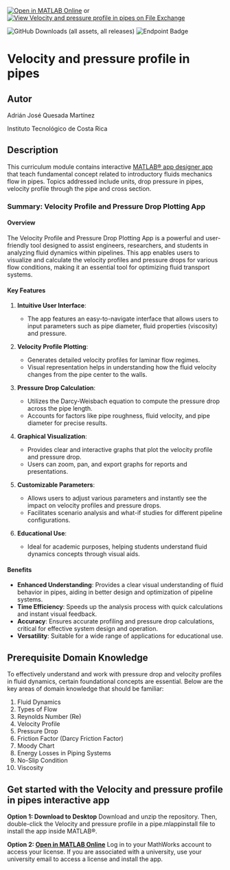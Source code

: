 [![Open in MATLAB Online](https://www.mathworks.com/images/responsive/global/open-in-matlab-online.svg)](https://matlab.mathworks.com/open/github/v1?repo=adriancrc/Velocity-and-pressure-profile-in-pipes) or [![View Velocity and pressure profile in pipes on File Exchange](https://www.mathworks.com/matlabcentral/images/matlab-file-exchange.svg)](https://la.mathworks.com/matlabcentral/fileexchange/171049-velocity-and-pressure-profile-in-pipes)

![GitHub Downloads (all assets, all releases)](https://img.shields.io/github/downloads/adriancrc/Velocity-and-pressure-profile-in-pipes/total) ![Endpoint Badge](https://img.shields.io/endpoint?url=https%3A%2F%2Fraw.githubusercontent.com%2Fadriancrc%2FVelocity-and-pressure-profile-in-pipes%2Fmain%2Freport%2Fbadge%2Ftested_with.json)



# Velocity and pressure profile in pipes

## Autor
Adrián José Quesada Martínez

Instituto Tecnológico de Costa Rica

## Description ##
This curriculum module contains interactive [MATLAB&reg; app designer app](https://la.mathworks.com/products/matlab/app-designer.html) that teach fundamental concept 
related to introductory fluids mechanics flow in pipes. Topics addressed include units, drop pressure in pipes, velocity profile through the pipe and cross section.

### Summary: Velocity Profile and Pressure Drop Plotting App

#### Overview

The Velocity Profile and Pressure Drop Plotting App is a powerful and user-friendly tool designed to assist engineers, researchers, and students in analyzing fluid dynamics within pipelines. This app enables users to visualize and calculate the velocity profiles and pressure drops for various flow conditions, making it an essential tool for optimizing fluid transport systems.

#### Key Features

1. **Intuitive User Interface**:
   - The app features an easy-to-navigate interface that allows users to input parameters such as pipe diameter, fluid properties (viscosity) and pressure.

3. **Velocity Profile Plotting**:
   - Generates detailed velocity profiles for laminar flow regimes.
   - Visual representation helps in understanding how the fluid velocity changes from the pipe center to the walls.

4. **Pressure Drop Calculation**:
   - Utilizes the Darcy-Weisbach equation to compute the pressure drop across the pipe length.
   - Accounts for factors like pipe roughness, fluid velocity, and pipe diameter for precise results.

5. **Graphical Visualization**:
   - Provides clear and interactive graphs that plot the velocity profile and pressure drop.
   - Users can zoom, pan, and export graphs for reports and presentations.

6. **Customizable Parameters**:
   - Allows users to adjust various parameters and instantly see the impact on velocity profiles and pressure drops.
   - Facilitates scenario analysis and what-if studies for different pipeline configurations.

7. **Educational Use**:
   - Ideal for academic purposes, helping students understand fluid dynamics concepts through visual aids.

#### Benefits

- **Enhanced Understanding**: Provides a clear visual understanding of fluid behavior in pipes, aiding in better design and optimization of pipeline systems.
- **Time Efficiency**: Speeds up the analysis process with quick calculations and instant visual feedback.
- **Accuracy**: Ensures accurate profiling and pressure drop calculations, critical for effective system design and operation.
- **Versatility**: Suitable for a wide range of applications for educational use.

## Prerequisite Domain Knowledge ##

To effectively understand and work with pressure drop and velocity profiles in fluid dynamics, certain foundational concepts are essential. Below are the key areas of domain knowledge that should be familiar:

1. Fluid Dynamics
2. Types of Flow
3. Reynolds Number (Re)
4. Velocity Profile
5. Pressure Drop
6. Friction Factor (Darcy Friction Factor)
7. Moody Chart
8. Energy Losses in Piping Systems
9. No-Slip Condition
10. Viscosity

## Get started with the Velocity and pressure profile in pipes interactive app ##

**Option 1: Download to Desktop** Download and unzip the repository. Then, double-click the Velocity and pressure profile in a pipe.mlappinstall file to install the app inside MATLAB&reg;. 

**Option 2: [Open in MATLAB Online](https://matlab.mathworks.com/open/github/v1?repo=adriancrc/Velocity-and-pressure-profile-in-pipes)** Log in to your MathWorks account to access your license. If you are associated with a university, use your university email to access a license and install the app. 

